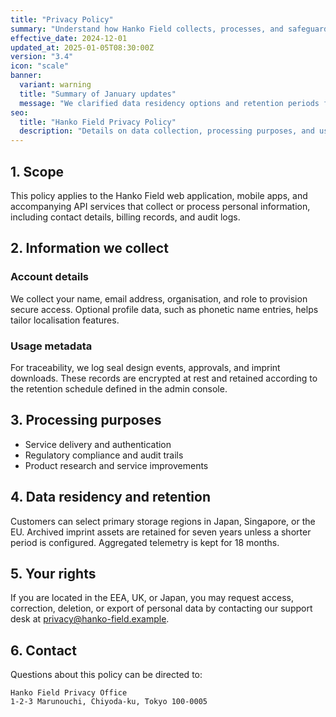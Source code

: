 ```yaml
---
title: "Privacy Policy"
summary: "Understand how Hanko Field collects, processes, and safeguards personal information."
effective_date: 2024-12-01
updated_at: 2025-01-05T08:30:00Z
version: "3.4"
icon: "scale"
banner:
  variant: warning
  title: "Summary of January updates"
  message: "We clarified data residency options and retention periods for archived seal impressions."
seo:
  title: "Hanko Field Privacy Policy"
  description: "Details on data collection, processing purposes, and user rights for Hanko Field services."
---
```

## 1. Scope

This policy applies to the Hanko Field web application, mobile apps, and accompanying API services that collect or process personal information, including contact details, billing records, and audit logs.

## 2. Information we collect

### Account details

We collect your name, email address, organisation, and role to provision secure access. Optional profile data, such as phonetic name entries, helps tailor localisation features.

### Usage metadata

For traceability, we log seal design events, approvals, and imprint downloads. These records are encrypted at rest and retained according to the retention schedule defined in the admin console.

## 3. Processing purposes

- Service delivery and authentication
- Regulatory compliance and audit trails
- Product research and service improvements

## 4. Data residency and retention

Customers can select primary storage regions in Japan, Singapore, or the EU. Archived imprint assets are retained for seven years unless a shorter period is configured. Aggregated telemetry is kept for 18 months.

## 5. Your rights

If you are located in the EEA, UK, or Japan, you may request access, correction, deletion, or export of personal data by contacting our support desk at privacy@hanko-field.example.

## 6. Contact

Questions about this policy can be directed to:

```
Hanko Field Privacy Office
1-2-3 Marunouchi, Chiyoda-ku, Tokyo 100-0005
```
